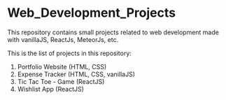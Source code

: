 ﻿# Web_Development_Projects
This repository contains small projects related to web development made with vanillaJS, ReactJs, MeteorJs, etc.

This is the list of projects in this repository:
1. Portfolio Website (HTML, CSS)
2. Expense Tracker (HTML, CSS, vanillaJS)
3. Tic Tac Toe - Game (ReactJS)
4. Wishlist App (ReactJS)
